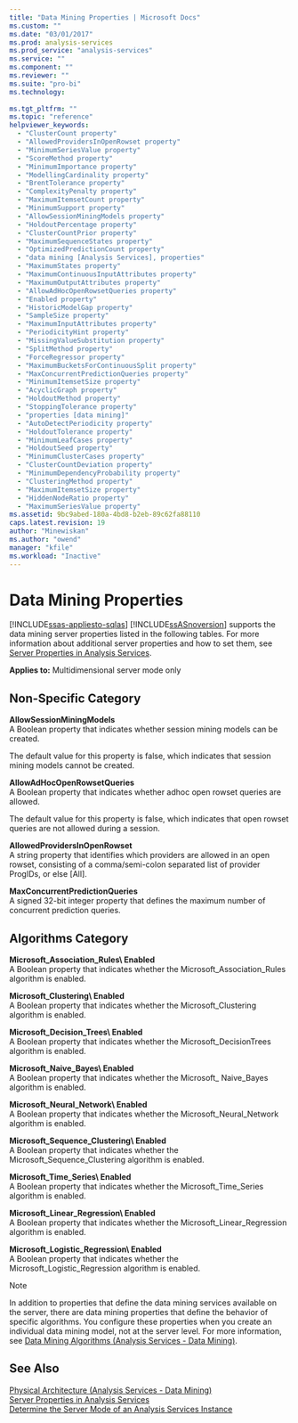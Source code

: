 ```yaml
---
title: "Data Mining Properties | Microsoft Docs"
ms.custom: ""
ms.date: "03/01/2017"
ms.prod: analysis-services
ms.prod_service: "analysis-services"
ms.service: ""
ms.component: ""
ms.reviewer: ""
ms.suite: "pro-bi"
ms.technology: 
  
ms.tgt_pltfrm: ""
ms.topic: "reference"
helpviewer_keywords: 
  - "ClusterCount property"
  - "AllowedProvidersInOpenRowset property"
  - "MinimumSeriesValue property"
  - "ScoreMethod property"
  - "MinimumImportance property"
  - "ModellingCardinality property"
  - "BrentTolerance property"
  - "ComplexityPenalty property"
  - "MaximumItemsetCount property"
  - "MinimumSupport property"
  - "AllowSessionMiningModels property"
  - "HoldoutPercentage property"
  - "ClusterCountPrior property"
  - "MaximumSequenceStates property"
  - "OptimizedPredictionCount property"
  - "data mining [Analysis Services], properties"
  - "MaximumStates property"
  - "MaximumContinuousInputAttributes property"
  - "MaximumOutputAttributes property"
  - "AllowAdHocOpenRowsetQueries property"
  - "Enabled property"
  - "HistoricModelGap property"
  - "SampleSize property"
  - "MaximumInputAttributes property"
  - "PeriodicityHint property"
  - "MissingValueSubstitution property"
  - "SplitMethod property"
  - "ForceRegressor property"
  - "MaximumBucketsForContinuousSplit property"
  - "MaxConcurrentPredictionQueries property"
  - "MinimumItemsetSize property"
  - "AcyclicGraph property"
  - "HoldoutMethod property"
  - "StoppingTolerance property"
  - "properties [data mining]"
  - "AutoDetectPeriodicity property"
  - "HoldoutTolerance property"
  - "MinimumLeafCases property"
  - "HoldoutSeed property"
  - "MinimumClusterCases property"
  - "ClusterCountDeviation property"
  - "MinimumDependencyProbability property"
  - "ClusteringMethod property"
  - "MaximumItemsetSize property"
  - "HiddenNodeRatio property"
  - "MaximumSeriesValue property"
ms.assetid: 9bc9abed-180a-4bd8-b2eb-89c62fa88110
caps.latest.revision: 19
author: "Minewiskan"
ms.author: "owend"
manager: "kfile"
ms.workload: "Inactive"
---
```

# Data Mining Properties
[!INCLUDE[ssas-appliesto-sqlas](../../includes/ssas-appliesto-sqlas.md)]
  [!INCLUDE[ssASnoversion](../../includes/ssasnoversion-md.md)] supports the data mining server properties listed in the following tables. For more information about additional server properties and how to set them, see [Server Properties in Analysis Services](../../analysis-services/server-properties/server-properties-in-analysis-services.md).  
  
 **Applies to:** Multidimensional server mode only  
  
## Non-Specific Category  
 **AllowSessionMiningModels**  
 A Boolean property that indicates whether session mining models can be created.  
  
 The default value for this property is false, which indicates that session mining models cannot be created.  
  
 **AllowAdHocOpenRowsetQueries**  
 A Boolean property that indicates whether adhoc open rowset queries are allowed.  
  
 The default value for this property is false, which indicates that open rowset queries are not allowed during a session.  
  
 **AllowedProvidersInOpenRowset**  
 A string property that identifies which providers are allowed in an open rowset, consisting of a comma/semi-colon separated list of provider ProgIDs, or else [All].  
  
 **MaxConcurrentPredictionQueries**  
 A signed 32-bit integer property that defines the maximum number of concurrent prediction queries.  
  
## Algorithms Category  
 **Microsoft_Association_Rules\ Enabled**  
 A Boolean property that indicates whether the Microsoft_Association_Rules algorithm is enabled.  
  
 **Microsoft_Clustering\ Enabled**  
 A Boolean property that indicates whether the Microsoft_Clustering algorithm is enabled.  
  
 **Microsoft_Decision_Trees\ Enabled**  
 A Boolean property that indicates whether the Microsoft_DecisionTrees algorithm is enabled.  
  
 **Microsoft_Naive_Bayes\ Enabled**  
 A Boolean property that indicates whether the Microsoft_ Naive_Bayes algorithm is enabled.  
  
 **Microsoft_Neural_Network\ Enabled**  
 A Boolean property that indicates whether the Microsoft_Neural_Network algorithm is enabled.  
  
 **Microsoft_Sequence_Clustering\ Enabled**  
 A Boolean property that indicates whether the Microsoft_Sequence_Clustering algorithm is enabled.  
  
 **Microsoft_Time_Series\ Enabled**  
 A Boolean property that indicates whether the Microsoft_Time_Series algorithm is enabled.  
  
 **Microsoft_Linear_Regression\ Enabled**  
 A Boolean property that indicates whether the Microsoft_Linear_Regression algorithm is enabled.  
  
 **Microsoft_Logistic_Regression\ Enabled**  
 A Boolean property that indicates whether the Microsoft_Logistic_Regression algorithm is enabled.  
  
> [!NOTE]  
>  In addition to properties that define the data mining services available on the server, there are data mining properties that define the behavior of specific algorithms. You configure these properties when you create an individual data mining model, not at the server level. For more information, see [Data Mining Algorithms &#40;Analysis Services - Data Mining&#41;](../../analysis-services/data-mining/data-mining-algorithms-analysis-services-data-mining.md).  
  
## See Also  
 [Physical Architecture &#40;Analysis Services - Data Mining&#41;](../../analysis-services/data-mining/physical-architecture-analysis-services-data-mining.md)   
 [Server Properties in Analysis Services](../../analysis-services/server-properties/server-properties-in-analysis-services.md)   
 [Determine the Server Mode of an Analysis Services Instance](../../analysis-services/instances/determine-the-server-mode-of-an-analysis-services-instance.md)  
  
  

